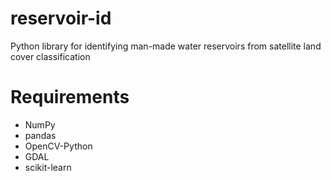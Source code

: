 # reservoir-id
Python library for identifying man-made water reservoirs from satellite land cover classification

# Requirements
* NumPy
* pandas
* OpenCV-Python
* GDAL
* scikit-learn
